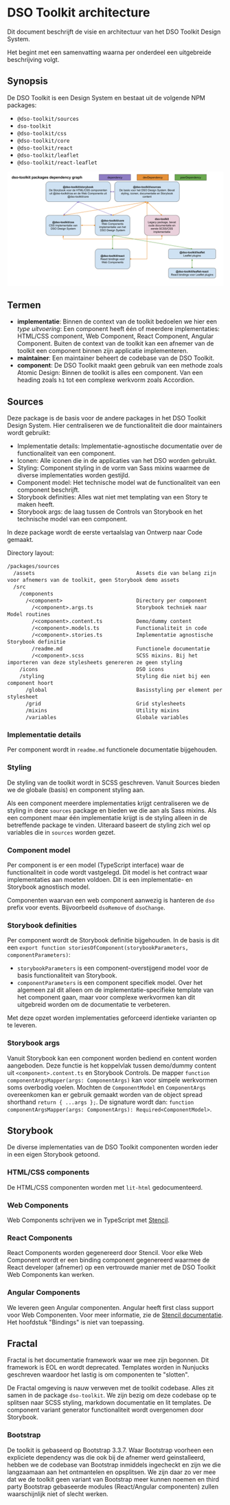 # DSO Toolkit architecture

Dit document beschrijft de visie en architectuur van het DSO Toolkit Design System.

Het begint met een samenvatting waarna per onderdeel een uitgebreide beschrijving volgt.

## Synopsis

De DSO Toolkit is een Design System en bestaat uit de volgende NPM packages:

- `@dso-toolkit/sources`
- `dso-toolkit`
- `@dso-toolkit/css`
- `@dso-toolkit/core`
- `@dso-toolkit/react`
- `@dso-toolkit/leaflet`
- `@dso-toolkit/react-leaflet`

![DSO Toolkit dependency graph](dependency-graph.svg)

## Termen

- **implementatie**: Binnen de context van de toolkit bedoelen we hier een _type uitvoering_: Een component heeft één of meerdere implementaties: HTML/CSS component, Web Component, React Component, Angular Component. Buiten de context van de toolkit kan een afnemer van de toolkit een component binnen zijn applicatie implementeren.
- **maintainer**: Een maintainer beheert de codebase van de DSO Toolkit.
- **component**: De DSO Toolkit maakt geen gebruik van een methode zoals Atomic Design: Binnen de toolkit is alles een component. Van een heading zoals `h1` tot een complexe werkvorm zoals Accordion.

## Sources

Deze package is de basis voor de andere packages in het DSO Toolkit Design System. Hier centraliseren we de functionaliteit die door maintainers wordt gebruikt:

- Implementatie details: Implementatie-agnostische documentatie over de functionaliteit van een component.
- Iconen: Alle iconen die in de applicaties van het DSO worden gebruikt.
- Styling: Component styling in de vorm van Sass mixins waarmee de diverse implementaties worden gestijld.
- Component model: Het technische model wat de functionaliteit van een component beschrijft.
- Storybook definities: Alles wat niet met templating van een Story te maken heeft.
- Storybook args: de laag tussen de Controls van Storybook en het technische model van een component.

In deze package wordt de eerste vertaalslag van Ontwerp naar Code gemaakt.

Directory layout:

```
/packages/sources
  /assets                                 Assets die van belang zijn voor afnemers van de toolkit, geen Storybook demo assets
  /src
    /components
      /<component>                        Directory per component
        /<component>.args.ts              Storybook techniek naar Model routines
        /<component>.content.ts           Demo/dummy content
        /<component>.models.ts            Functionaliteit in code
        /<component>.stories.ts           Implementatie agnostische Storybook definitie
        /readme.md                        Functionele documentatie
        /<component>.scss                 SCSS mixins. Bij het importeren van deze stylesheets genereren ze geen styling
    /icons                                DSO icons
    /styling                              Styling die niet bij een component hoort
      /global                             Basisstyling per element per stylesheet
      /grid                               Grid stylesheets
      /mixins                             Utility mixins
      /variables                          Globale variables
```

### Implementatie details

Per component wordt in `readme.md` functionele documentatie bijgehouden.

### Styling

De styling van de toolkit wordt in SCSS geschreven. Vanuit Sources bieden we de globale (basis) en component styling aan.

Als een component meerdere implementaties krijgt centraliseren we de styling in deze `sources` package en bieden we die aan als Sass mixins. Als een component maar één implementatie krijgt is de styling alleen in de betreffende package te vinden. Uiteraard baseert de styling zich wel op variables die in `sources` worden gezet.

### Component model

Per component is er een model (TypeScript interface) waar de functionaliteit in code wordt vastgelegd. Dit model is het contract waar implementaties aan moeten voldoen. Dit is een implementatie- en Storybook agnostisch model.

Componenten waarvan een web component aanwezig is hanteren de `dso` prefix voor events. Bijvoorbeeld `dsoRemove` of `dsoChange`.

### Storybook definities

Per component wordt de Storybook definitie bijgehouden. In de basis is dit een `export function storiesOfComponent(storybookParameters, componentParameters)`:

- `storybookParameters` is een component-overstijgend model voor de basis functionaliteit van Storybook.
- `componentParameters` is een component specifiek model. Over het algemeen zal dit alleen om de implementatie-specifieke template van het component gaan, maar voor complexe werkvormen kan dit uitgebreid worden om de documentatie te verbeteren.

Met deze opzet worden implementaties geforceerd identieke varianten op te leveren.

### Storybook args

Vanuit Storybook kan een component worden bediend en content worden aangeboden. Deze functie is het koppelvlak tussen demo/dummy content uit `<component>.content.ts` en Storybook Controls. De mapper `function componentArgsMapper(args: ComponentArgs)` kan voor simpele werkvormen soms overbodig voelen. Mochten de `ComponentModel` en `ComponentArgs` overeenkomen kan er gebruik gemaakt worden van de object spread shorthand `return { ...args };`. De signature wordt dan: `function componentArgsMapper(args: ComponentArgs): Required<ComponentModel>`.

## Storybook

De diverse implementaties van de DSO Toolkit componenten worden ieder in een eigen Storybook getoond.

### HTML/CSS components

De HTML/CSS componenten worden met `lit-html` gedocumenteerd.

### Web Components

Web Components schrijven we in TypeScript met [Stencil](https://stenciljs.com/).

### React Components

React Components worden gegenereerd door Stencil. Voor elke Web Component wordt er een binding component gegenereerd waarmee de React developer (afnemer) op een vertrouwde manier met de DSO Toolkit Web Components kan werken.

### Angular Components

We leveren geen Angular componenten. Angular heeft first class support voor Web Componenten. Voor meer informatie, zie de [Stencil documentatie](https://github.com/ionic-team/stencil-site/blob/f9289b0d52b13576b2dfcbdf4166e5f1aebb33e2/src/docs/framework-integration/angular.md#angular). Het hoofdstuk "Bindings" is niet van toepassing.

## Fractal

Fractal is het documentatie framework waar we mee zijn begonnen. Dit framework is EOL en wordt deprecated. Templates worden in Nunjucks geschreven waardoor het lastig is om componenten te "slotten".

De Fractal omgeving is nauw verweven met de toolkit codebase. Alles zit samen in de package `dso-toolkit`. We zijn bezig om deze codebase op te splitsen naar SCSS styling, markdown documentatie en lit templates. De component variant generator functionaliteit wordt overgenomen door Storybook.

### Bootstrap

De toolkit is gebaseerd op Bootstrap 3.3.7. Waar Bootstrap voorheen een expliciete dependency was die ook bij de afnemer werd geinstalleerd, hebben we de codebase van Bootstrap inmiddels ingecheckt en zijn we die langzaamaan aan het ontmantelen en opsplitsen. We zijn daar zo ver mee dat we de toolkit geen variant van Bootstrap meer kunnen noemen en third party Bootstrap gebaseerde modules (React/Angular componenten) zullen waarschijnlijk niet of slecht werken.
